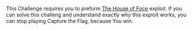 This Challenge requires you to preform [The House of Foce](http://phrack.org/issues/66/10.html) exploit. If you can solve this challeng and understand exactly why this exploit works, you can stop playing Capture the Flag, because You win.  
